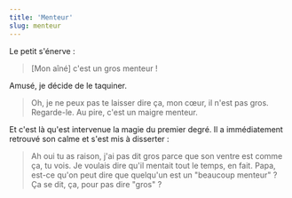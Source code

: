 ```yaml
---
title: 'Menteur'
slug: menteur
---
```


Le petit s'énerve :

> [Mon aîné] c'est un gros menteur !

Amusé, je décide de le taquiner.

> Oh, je ne peux pas te laisser dire ça, mon cœur, il n'est pas gros.
> Regarde-le. Au pire, c'est un maigre menteur.

Et c'est là qu'est intervenue la magie du premier degré. Il a immédiatement
retrouvé son calme et s'est mis à disserter :

> Ah oui tu as raison, j'ai pas dit gros parce que son ventre est comme ça, tu
> vois. Je voulais dire qu'il mentait tout le temps, en fait. Papa, est-ce qu'on
> peut dire que quelqu'un est un "beaucoup menteur" ? Ça se dit, ça, pour pas
> dire "gros" ?
